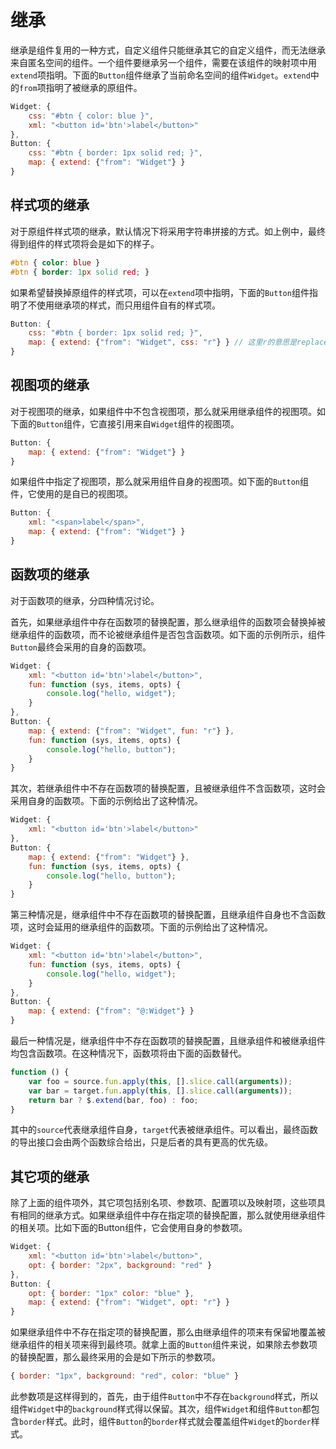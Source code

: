 # 继承

继承是组件复用的一种方式，自定义组件只能继承其它的自定义组件，而无法继承来自匿名空间的组件。一个组件要继承另一个组件，需要在该组件的映射项中用`extend`项指明。下面的`Button`组件继承了当前命名空间的组件`Widget`。`extend`中的`from`项指明了被继承的原组件。

```js
Widget: {
    css: "#btn { color: blue }",
    xml: "<button id='btn'>label</button>"
},
Button: {
    css: "#btn { border: 1px solid red; }",
    map: { extend: {"from": "Widget"} }
}
```

## 样式项的继承

对于原组件样式项的继承，默认情况下将采用字符串拼接的方式。如上例中，最终得到组件的样式项将会是如下的样子。

```css
#btn { color: blue }
#btn { border: 1px solid red; }
```


如果希望替换掉原组件的样式项，可以在`extend`项中指明，下面的`Button`组件指明了不使用继承项的样式，而只用组件自有的样式项。

```js
Button: {
    css: "#btn { border: 1px solid red; }",
    map: { extend: {"from": "Widget", css: "r"} } // 这里r的意思是replace
} 
```

## 视图项的继承

对于视图项的继承，如果组件中不包含视图项，那么就采用继承组件的视图项。如下面的`Button`组件，它直接引用来自`Widget`组件的视图项。

```js
Button: {
    map: { extend: {"from": "Widget"} }
}
```

如果组件中指定了视图项，那么就采用组件自身的视图项。如下面的`Button`组件，它使用的是自已的视图项。

```js
Button: {
    xml: "<span>label</span>",
    map: { extend: {"from": "Widget"} }
}
```
 
## 函数项的继承

对于函数项的继承，分四种情况讨论。

首先，如果继承组件中存在函数项的替换配置，那么继承组件的函数项会替换掉被继承组件的函数项，而不论被继承组件是否包含函数项。如下面的示例所示，组件`Button`最终会采用的自身的函数项。

```js
Widget: {
    xml: "<button id='btn'>label</button>",
    fun: function (sys, items, opts) {
        console.log("hello, widget");
    }
},
Button: {
    map: { extend: {"from": "Widget", fun: "r"} },
    fun: function (sys, items, opts) {
        console.log("hello, button");
    }
}
```

其次，若继承组件中不存在函数项的替换配置，且被继承组件不含函数项，这时会采用自身的函数项。下面的示例给出了这种情况。

```js
Widget: {
    xml: "<button id='btn'>label</button>"
},
Button: {
    map: { extend: {"from": "Widget"} },
    fun: function (sys, items, opts) {
        console.log("hello, button");
    }
}
```

第三种情况是，继承组件中不存在函数项的替换配置，且继承组件自身也不含函数项，这时会延用的继承组件的函数项。下面的示例给出了这种情况。

```js
Widget: {
    xml: "<button id='btn'>label</button>",
    fun: function (sys, items, opts) {
        console.log("hello, widget");
    }
},
Button: {
    map: { extend: {"from": "@:Widget"} }
}
```

最后一种情况是，继承组件中不存在函数项的替换配置，且继承组件和被继承组件均包含函数项。在这种情况下，函数项将由下面的函数替代。

```js
function () {
    var foo = source.fun.apply(this, [].slice.call(arguments));
    var bar = target.fun.apply(this, [].slice.call(arguments));
    return bar ? $.extend(bar, foo) : foo;
} 
```

其中的`source`代表继承组件自身，`target`代表被继承组件。可以看出，最终函数的导出接口会由两个函数综合给出，只是后者的具有更高的优先级。

## 其它项的继承

除了上面的组件项外，其它项包括别名项、参数项、配置项以及映射项，这些项具有相同的继承方式。如果继承组件中存在指定项的替换配置，那么就使用继承组件的相关项。比如下面的Button组件，它会使用自身的参数项。

```js
Widget: {
    xml: "<button id='btn'>label</button>",
    opt: { border: "2px", background: "red" }
},
Button: {
    opt: { border: "1px" color: "blue" },
    map: { extend: {"from": "Widget", opt: "r"} }
} 
```

如果继承组件中不存在指定项的替换配置，那么由继承组件的项来有保留地覆盖被继承组件的相关项来得到最终项。就拿上面的`Button`组件来说，如果除去参数项的替换配置，那么最终采用的会是如下所示的参数项。

```js
{ border: "1px", background: "red", color: "blue" }
```

此参数项是这样得到的，首先，由于组件`Button`中不存在`background`样式，所以组件`Widget`中的`background`样式得以保留。其次，组件`Widget`和组件`Button`都包含`border`样式。此时，组件`Button`的`border`样式就会覆盖组件`Widget`的`border`样式。